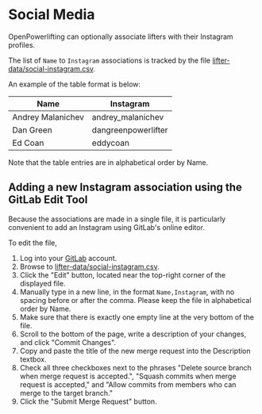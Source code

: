 # Social Media 

OpenPowerlifting can optionally associate lifters with their Instagram profiles.

The list of `Name` to `Instagram` associations is tracked by the file [lifter-data/social-instagram.csv](https://gitlab.com/openpowerlifting/opl-data/blob/main/lifter-data/social-instagram.csv).

An example of the table format is below:

| Name              | Instagram           |
|-------------------|---------------------|
| Andrey Malanichev | andrey\_malanichev  |
| Dan Green         | dangreenpowerlifter |
| Ed Coan           | eddycoan            |

Note that the table entries are in alphabetical order by Name.

## Adding a new Instagram association using the GitLab Edit Tool

Because the associations are made in a single file, it is particularly convenient to add an Instagram using GitLab's online editor.

To edit the file,

   1. Log into your [GitLab](https://gitlab.com) account.
   2. Browse to [lifter-data/social-instagram.csv](https://gitlab.com/openpowerlifting/opl-data/blob/main/lifter-data/social-instagram.csv).
   3. Click the "Edit" button, located near the top-right corner of the displayed file.
   4. Manually type in a new line, in the format `Name,Instagram`, with no spacing before or after the comma. Please keep the file in alphabetical order by Name.
   5. Make sure that there is exactly one empty line at the very bottom of the file.
   6. Scroll to the bottom of the page, write a description of your changes, and click "Commit Changes".
   7. Copy and paste the title of the new merge request into the Description textbox.
   8. Check all three checkboxes next to the phrases "Delete source branch when merge request is accepted.", "Squash commits when merge request is accepted," and "Allow commits from members who can merge to the target branch."
   9. Click the "Submit Merge Request" button.
